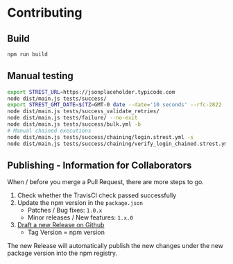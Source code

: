 # Contributing

## Build

```bash
npm run build
```

## Manual testing

```bash
export STREST_URL=https://jsonplaceholder.typicode.com
node dist/main.js tests/success/
export STREST_GMT_DATE=$(TZ=GMT-0 date --date='10 seconds' --rfc-2822 | sed "s/+0000/GMT/g")
node dist/main.js tests/success_validate_retries/
node dist/main.js tests/failure/ --no-exit
node dist/main.js tests/success/bulk.yml -b
# Manual chained executions
node dist/main.js tests/success/chaining/login.strest.yml -s
node dist/main.js tests/success/chaining/verify_login_chained.strest.yml -l -s
```

## Publishing - Information for Collaborators

When / before you merge a Pull Request, there are more steps to go.

1. Check whether the TravisCI check passed successfully
2. Update the npm version in the `package.json`
    - Patches / Bug fixes: `1.0.x`
    - Minor releases / New features: `1.x.0`
3. [Draft a new Release on Github](https://github.com/eykrehbein/strest/releases/new)
    - Tag Version = npm version

The new Release will automatically publish the new changes under the new package version into the npm registry.
